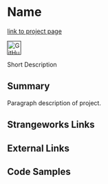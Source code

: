 # Name


[link to project page]()

[<img alt="GitHub Logomark" src="https://github.githubassets.com/images/modules/logos_page/GitHub-Mark.png" width="32">]()

Short Description

## Summary
Paragraph description of project.

## Strangeworks Links


## External Links


## Code Samples